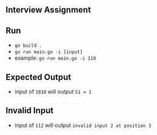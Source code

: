 ## Interview Assignment

## Run
  - `go build .`
  - `go run main.go -i [input]`
  - example: `go run main.go -i 110`

## Expected Output
  - input of `1010` will output `S1 = 1`

## Invalid Input
  - input of `112` will output `invalid input 2 at position 3`
